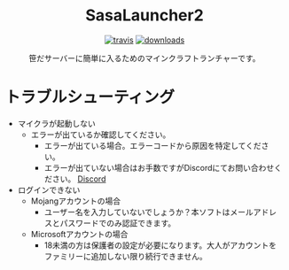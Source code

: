 <h1 align="center">SasaLauncher2</h1>

[<p align="center"><img src="https://img.shields.io/badge/dynamic/json?color=%23bbff78&label=build&query=%24%5B0%5D.name&url=https%3A%2F%2Fapi.github.com%2Frepos%2Fsasadd-LAB%2FSasaLauncher2%2Ftags&style=for-the-badge" alt="travis">](https://github.com/sasadd-LAB/SasaLauncher2/releases/latest) [<img src="https://img.shields.io/github/downloads/sasadd-LAB/SasaLauncher2/total.svg?style=for-the-badge" alt="downloads">](https://github.com/sasadd-LAB/SasaLauncher2/releases/latest) </p>

<p align="center">笹だサーバーに簡単に入るためのマインクラフトランチャーです。</p>


# トラブルシューティング  

* マイクラが起動しない
  * エラーが出ているか確認してください。
    * エラーが出ている場合。エラーコードから原因を特定してください。
    * エラーが出ていない場合はお手数ですがDiscordにてお問い合わせください。 [Discord](https://site.sasadd.net/discord)
* ログインできない
  * Mojangアカウントの場合
    * ユーザー名を入力していないでしょうか？本ソフトはメールアドレスとパスワードでのみ認証できます。
  * Microsoftアカウントの場合
    * 18未満の方は保護者の設定が必要になります。大人がアカウントをファミリーに追加しない限り続行できません。